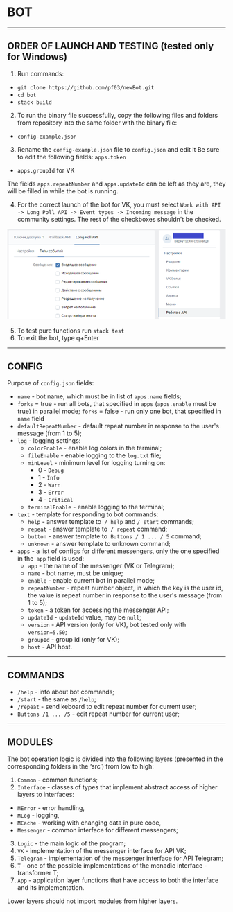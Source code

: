 # BOT
*** 

## ORDER OF LAUNCH AND TESTING (tested only for Windows)

1.	Run commands:
   * `git clone https://github.com/pf03/newBot.git`
   * `cd bot`
   * `stack build`
2. To run the binary file successfully, copy the following files and folders from repository into the same folder with the binary file:
* `config-example.json`
3. Rename the `config-example.json` file to `config.json` and edit it
Be sure to edit the following fields:
`apps.token`
* `apps.groupId` for VK

The fields `apps.repeatNumber` and `apps.updateId` can be left as they are, they will be filled in while the bot is running.

4. For the correct launch of the bot for VK, you must select `Work with API -> Long Poll API -> Event types -> Incoming message` 
in the community settings. The rest of the checkboxes shouldn't be checked.

![vk bot settings](https://raw.githubusercontent.com/pf03/newBot/main/vk_bot_settings.png)

5. To test pure functions run `stack test`
6. To exit the bot, type q+Enter
***

## CONFIG

Purpose of `config.json` fields:
* `name` - bot name, which must be in list of `apps.name` fields;
* `forks` = true - run all bots, that specified in `apps` (`apps.enable` must be true) in parallel mode; `forks` = false - run only one bot, that specified in `name` field
* `defaultRepeatNumber` - default repeat number in response to the user's message (from 1 to 5);
* `log` - logging settings:
  * `colorEnable` - enable log colors in the terminal;
  * `fileEnable` - enable logging to the `log.txt` file;
  * `minLevel` - minimum level for logging turning on:
    * 0 - `Debug`
    * 1 - `Info`
    * 2 - `Warn`
    * 3 - `Error`
    * 4 - `Critical`
  * `terminalEnable` - enable logging to the terminal;
* `text` - template for responding to bot commands:
  * `help` - answer template to` / help` and `/ start` commands;
  * `repeat` - answer template to` / repeat` command;
  * `button` - answer template to` Buttons / 1 ... / 5` command;
  * `unknown` - answer template to unknown command;
* `apps` - a list of configs for different messengers, only the one specified in the` app` field is used:
  * `app` - the name of the messenger (VK or Telegram);
  * `name` - bot name, must be unique;
  * `enable` - enable current bot in parallel mode;
  * `repeatNumber` - repeat number object, in which the key is the user id, the value is repeat number in response to the user's message (from 1 to 5);
  * `token` - a token for accessing the messenger API;
  * `updateId` - `updateId` value, may be `null`;
  * `version` - API version (only for VK), bot tested only with `version=5.50`;
  * `groupId` - group id (only for VK);
  * `host` - API host.
***

## COMMANDS

* `/help` - info about bot commands;
* `/start` - the same as `/help`;
* `/repeat` - send keboard to edit repeat number for current user;
* `Buttons /1 ... /5` - edit repeat number for current user;
***

## MODULES

The bot operation logic is divided into the following layers (presented in the corresponding folders in the ‘src’) from low to high:
1. `Common`       - common functions;
2. `Interface`    - classes of types that implement abstract access of higher layers to interfaces:
  * `MError`  - error handling,
  * `MLog`    - logging,
  * `MCache`  - working with changing data in pure code,
  * `Messenger` - common interface for different messengers;
3. `Logic`    - the main logic of the program;
4. `VK`       - implementation of the messenger interface for API VK;
5. `Telegram` - implementation of the messenger interface for API Telegram;
6. `T`        - one of the possible implementations of the monadic interface - transformer T;
7. `App`      - application layer functions that have access to both the interface and its implementation.

Lower layers should not import modules from higher layers.
